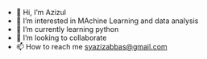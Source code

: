 - 👋 Hi, I’m Azizul
- 👀 I’m interested in MAchine Learning and data analysis
- 🌱 I’m currently learning python
- 💞️ I’m looking to collaborate 
- 📫 How to reach me syazizabbas@gmail.com

<!---
youraziz/youraziz is a ✨ special ✨ repository because its `README.md` (this file) appears on your GitHub profile.
You can click the Preview link to take a look at your changes.
--->
